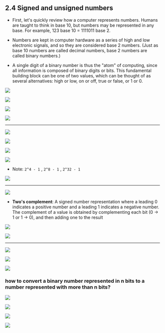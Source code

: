 ## 2.4 Signed and unsigned numbers

- First, let's quickly review how a computer represents numbers. Humans are taught to think in base 
  10, but numbers may be represented in any base. For example, 123 base 10 = 1111011 base 2.

- Numbers are kept in computer hardware as a series of high and low electronic signals, and so 
  they are considered base 2 numbers. (Just as base 10 numbers are called decimal numbers, base 2 
  numbers are called binary numbers.)

- A single digit of a binary number is thus the "atom" of computing, since all information is 
  composed of binary digits or bits. This fundamental building block can be one of two values, 
  which can be thought of as several alternatives: high or low, on or off, true or false, or 1 or 0.

![](img/2020-09-15-14-43-12.png)

![](img/2020-09-15-14-44-15.png)

![](img/2020-09-15-14-44-40.png)

![](img/2020-09-15-15-22-12.png)

---

![](img/2020-09-15-15-23-42.png)

![](img/2020-09-15-15-25-11.png)

![](img/2020-09-15-15-33-55.png)

![](img/2020-09-15-15-38-56.png)

- Note: `2^4 - 1`  ,  `2^8 - 1`  , `2^32 - 1`

![](img/2020-09-15-15-43-25.png)

---

![](img/2020-09-15-15-49-23.png)

- **Two's complement**: A signed number representation where a leading 0 indicates a positive number 
  and a leading 1 indicates a negative number. The complement of a value is obtained by 
  complementing each bit (0 → 1 or 1 → 0), and then adding one to the result 


![](img/2020-09-16-15-23-29.png)

![](img/2020-09-16-15-28-38.png)

---

![](img/2020-09-17-13-50-26.png)

![](img/2020-09-17-13-47-46.png)

![](img/2020-09-17-13-59-38.png)


### how to convert a binary number represented in n bits to a number represented with more than n bits?

![](img/2020-09-17-14-05-29.png)

![](img/2020-09-17-14-06-00.png)

![](img/2020-09-17-14-07-17.png)

![](img/2020-09-17-14-08-28.png)


